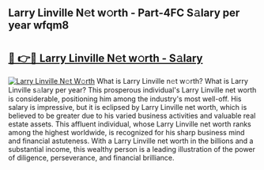 ## Larry Linville N𝚎t w𝚘rth - Part-4FC S𝚊lary per year wfqm8

# <h2><a href="http://gc1s2wo.nevu.top/?p=Larry+Linville">🔗 👉🔴 Larry Linville N𝚎t w𝚘rth - S𝚊lary</a></h2>

[![Larry Linville N𝚎t W𝚘rth](https://i.imgur.com/Oavwk0R.jpeg)](http://gc1s2wo.nevu.top/?p=Larry+Linville)
What is Larry Linville n𝚎t w𝚘rth? What is Larry Linville s𝚊lary per year?
This prosperous individual's Larry Linville net worth is considerable, positioning him among the industry's most well-off. His salary is impressive, but it is eclipsed by Larry Linville net worth, which is believed to be greater due to his varied business activities and valuable real estate assets. This affluent individual, whose Larry Linville net worth ranks among the highest worldwide, is recognized for his sharp business mind and financial astuteness. With a Larry Linville net worth in the billions and a substantial income, this wealthy person is a leading illustration of the power of diligence, perseverance, and financial brilliance.
